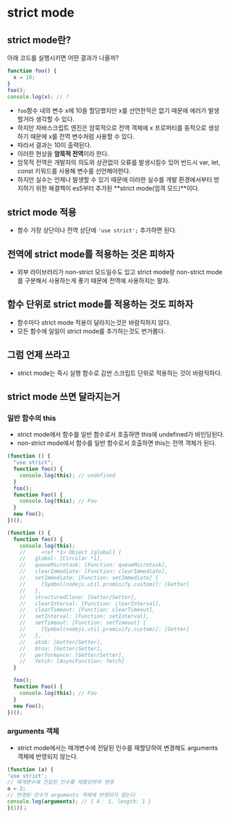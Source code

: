 # strict mode

## strict mode란?

아래 코드를 실행시키면 어떤 결과가 나올까?

```javascript
function foo() {
  x = 10;
}
foo();
console.log(x); // ?
```

- `foo`함수 내의 변수 x에 10을 할당했지만 x를 선언한적은 없기 때문에 에러가 발생할거라 생각할 수 있다.
- 하지만 자바스크립트 엔진은 암묵적으로 전역 객체에 x 프로퍼티를 동적으로 생성하기 때문에 x를 전역 변수처럼 사용할 수 있다.
- 따라서 결과는 10이 출력된다.
- 이러한 현상을 **암묵적 전역**이라 한다.
- 암묵적 전역은 개발자의 의도와 상관없이 오류를 발생시킬수 있어 반드시 var, let, const 키워드를 사용해 변수를 선언해야한다.
- 하지만 실수는 언제나 발생할 수 있기 때문에 이러한 실수를 개발 환경에서부터 방지하기 위한 해결책이 es5부터 추가된 **strict mode(엄격 모드)**이다.

## strict mode 적용

- 함수 가장 상단이나 전역 상단에 `'use strict';` 추가하면 된다.

## 전역에 strict mode를 적용하는 것은 피하자

- 외부 라이브러리가 non-strict 모드일수도 있고
  strict mode랑 non-strict mode를 구분해서 사용하는게 좋기 때문에 전역에 사용하지는 말자.

## 함수 단위로 strict mode를 적용하는 것도 피하자

- 함수마다 strict mode 적용이 달라지는것은 바람직하지 않다.
- 모든 함수에 일일이 strict mode를 추가하는것도 번거롭다.

## 그럼 언제 쓰라고

- strict mode는 즉시 실행 함수로 감싼 스크립트 단위로 적용하는 것이 바람직하다.

## strict mode 쓰면 달라지는거

### 일반 함수의 this

- strict mode에서 함수를 일반 함수로서 호출하면 this에 undefined가 바인딩된다.
- non-strict mode에서 함수를 일반 함수로서 호출하면 this는 전역 객체가 된다.

```javascript
(function () {
  "use strict";
  function foo() {
    console.log(this); // undefined
  }
  foo();
  function Foo() {
    console.log(this); // Foo
  }
  new Foo();
})();

(function () {
  function foo() {
    console.log(this);
    //     <ref *1> Object [global] {
    //   global: [Circular *1],
    //   queueMicrotask: [Function: queueMicrotask],
    //   clearImmediate: [Function: clearImmediate],
    //   setImmediate: [Function: setImmediate] {
    //     [Symbol(nodejs.util.promisify.custom)]: [Getter]
    //   },
    //   structuredClone: [Getter/Setter],
    //   clearInterval: [Function: clearInterval],
    //   clearTimeout: [Function: clearTimeout],
    //   setInterval: [Function: setInterval],
    //   setTimeout: [Function: setTimeout] {
    //     [Symbol(nodejs.util.promisify.custom)]: [Getter]
    //   },
    //   atob: [Getter/Setter],
    //   btoa: [Getter/Setter],
    //   performance: [Getter/Setter],
    //   fetch: [AsyncFunction: fetch]
  }

  foo();
  function Foo() {
    console.log(this); // Foo
  }
  new Foo();
})();
```

### arguments 객체

- strict mode에서는 매개변수에 전달된 인수를 재할당하여 변경해도 arguments 객체에 반영되지 않는다.

```javascript
(function (a) {
'use strict';
// 매개변수에 전달된 인수를 재할당하여 변경
a = 2;
// 변경된 인수가 arguments 객체에 반영되지 않는다
console.log(arguments); // { 0： 1, length: 1 }
}(1))；
```
